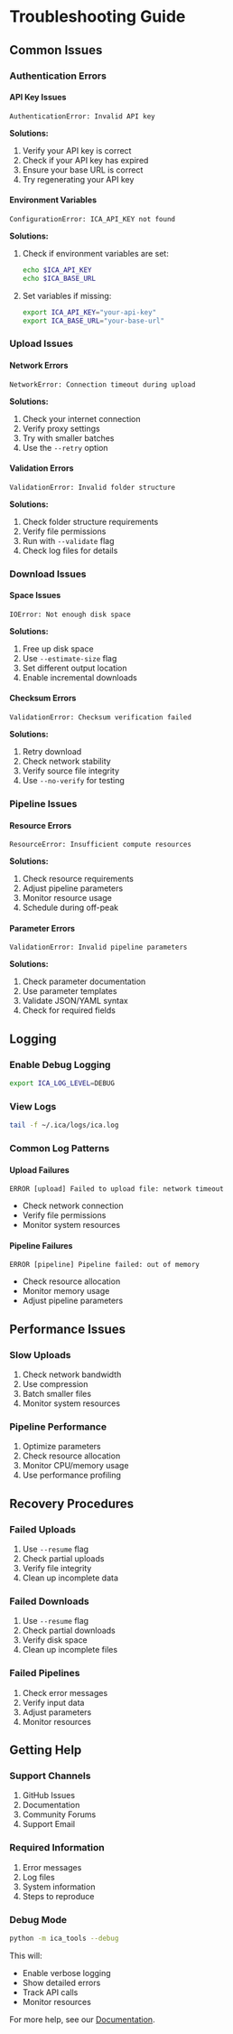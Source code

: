 # Troubleshooting Guide

## Common Issues

### Authentication Errors

#### API Key Issues
```
AuthenticationError: Invalid API key
```

**Solutions:**
1. Verify your API key is correct
2. Check if your API key has expired
3. Ensure your base URL is correct
4. Try regenerating your API key

#### Environment Variables
```
ConfigurationError: ICA_API_KEY not found
```

**Solutions:**
1. Check if environment variables are set:
   ```bash
   echo $ICA_API_KEY
   echo $ICA_BASE_URL
   ```
2. Set variables if missing:
   ```bash
   export ICA_API_KEY="your-api-key"
   export ICA_BASE_URL="your-base-url"
   ```

### Upload Issues

#### Network Errors
```
NetworkError: Connection timeout during upload
```

**Solutions:**
1. Check your internet connection
2. Verify proxy settings
3. Try with smaller batches
4. Use the `--retry` option

#### Validation Errors
```
ValidationError: Invalid folder structure
```

**Solutions:**
1. Check folder structure requirements
2. Verify file permissions
3. Run with `--validate` flag
4. Check log files for details

### Download Issues

#### Space Issues
```
IOError: Not enough disk space
```

**Solutions:**
1. Free up disk space
2. Use `--estimate-size` flag
3. Set different output location
4. Enable incremental downloads

#### Checksum Errors
```
ValidationError: Checksum verification failed
```

**Solutions:**
1. Retry download
2. Check network stability
3. Verify source file integrity
4. Use `--no-verify` for testing

### Pipeline Issues

#### Resource Errors
```
ResourceError: Insufficient compute resources
```

**Solutions:**
1. Check resource requirements
2. Adjust pipeline parameters
3. Monitor resource usage
4. Schedule during off-peak

#### Parameter Errors
```
ValidationError: Invalid pipeline parameters
```

**Solutions:**
1. Check parameter documentation
2. Use parameter templates
3. Validate JSON/YAML syntax
4. Check for required fields

## Logging

### Enable Debug Logging
```bash
export ICA_LOG_LEVEL=DEBUG
```

### View Logs
```bash
tail -f ~/.ica/logs/ica.log
```

### Common Log Patterns

#### Upload Failures
```
ERROR [upload] Failed to upload file: network timeout
```
- Check network connection
- Verify file permissions
- Monitor system resources

#### Pipeline Failures
```
ERROR [pipeline] Pipeline failed: out of memory
```
- Check resource allocation
- Monitor memory usage
- Adjust pipeline parameters

## Performance Issues

### Slow Uploads
1. Check network bandwidth
2. Use compression
3. Batch smaller files
4. Monitor system resources

### Pipeline Performance
1. Optimize parameters
2. Check resource allocation
3. Monitor CPU/memory usage
4. Use performance profiling

## Recovery Procedures

### Failed Uploads
1. Use `--resume` flag
2. Check partial uploads
3. Verify file integrity
4. Clean up incomplete data

### Failed Downloads
1. Use `--resume` flag
2. Check partial downloads
3. Verify disk space
4. Clean up incomplete files

### Failed Pipelines
1. Check error messages
2. Verify input data
3. Adjust parameters
4. Monitor resources

## Getting Help

### Support Channels
1. GitHub Issues
2. Documentation
3. Community Forums
4. Support Email

### Required Information
1. Error messages
2. Log files
3. System information
4. Steps to reproduce

### Debug Mode
```bash
python -m ica_tools --debug
```

This will:
- Enable verbose logging
- Show detailed errors
- Track API calls
- Monitor resources

For more help, see our [Documentation](README.md).
